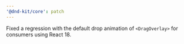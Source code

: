 ```yaml
---
'@dnd-kit/core': patch
---
```


Fixed a regression with the default drop animation of `<DragOverlay>` for consumers using React 18.
